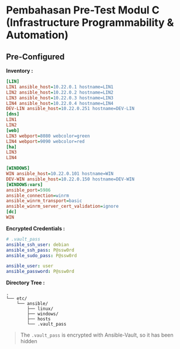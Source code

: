 # Pembahasan Pre-Test Modul C (Infrastructure Programmability & Automation)

## Pre-Configured

**Inventory :**

```ini
[LIN]
LIN1 ansible_host=10.22.0.1 hostname=LIN1
LIN2 ansible_host=10.22.0.2 hostname=LIN2
LIN3 ansible_host=10.22.0.3 hostname=LIN3
LIN4 ansible_host=10.22.0.4 hostname=LIN4
DEV-LIN ansible_host=10.22.0.251 hostname=DEV-LIN
[dns]
LIN1
LIN2
[web]
LIN3 webport=8080 webcolor=green
LIN4 webport=9090 webcolor=red
[ha]
LIN3
LIN4

[WINDOWS]
WIN ansible_host=10.22.0.101 hostname=WIN
DEV-WIN ansible_host=10.22.0.150 hostname=DEV-WIN
[WINDOWS:vars]
ansible_port=5986
ansible_connection=winrm
ansible_winrm_transport=basic
ansible_winrm_server_cert_validation=ignore
[dc]
WIN
```

**Encrypted Credentials :**

```yaml
# .vault_pass
ansible_ssh_user: debian
ansible_ssh_pass: P@ssw0rd
ansible_sudo_pass: P@ssw0rd

ansible_user: user
ansible_password: P@ssw0rd
```

**Directory Tree :**
```
.
└── etc/
    └── ansible/
        ├── linux/
        ├── windows/
        ├── hosts
        └── .vault_pass
```

> The `.vault_pass` is encrypted with Ansible-Vault, so it has been hidden

